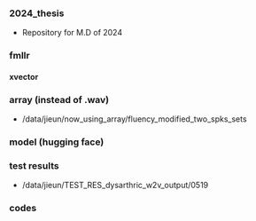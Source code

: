 ### 2024_thesis
- Repository for M.D of 2024

### fmllr 

#### xvector

### array (instead of .wav)
- /data/jieun/now_using_array/fluency_modified_two_spks_sets

### model (hugging face)

### test results
- /data/jieun/TEST_RES_dysarthric_w2v_output/0519

### codes
